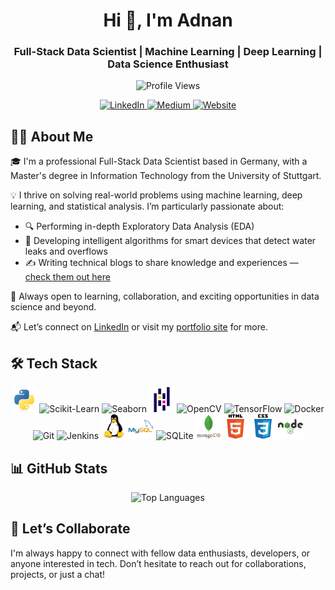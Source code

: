 <h1 align="center">Hi 👋, I'm Adnan</h1>
<h3 align="center">Full-Stack Data Scientist | Machine Learning | Deep Learning | Data Science Enthusiast</h3>

<p align="center">
  <img src="https://komarev.com/ghpvc/?username=adnankarol&label=Profile%20views&color=0e75b6&style=flat" alt="Profile Views" />
</p>

<p align="center">
  <a href="https://de.linkedin.com/in/adnan-karol-aa1666179" target="_blank">
    <img src="https://img.shields.io/badge/LinkedIn-0e76a8?style=for-the-badge&logo=linkedin&logoColor=white" alt="LinkedIn" />
  </a>
  <a href="https://adnankarol.medium.com/" target="_blank">
    <img src="https://img.shields.io/badge/Medium-12100E?style=for-the-badge&logo=medium&logoColor=white" alt="Medium" />
  </a>
  <a href="http://adnan-karol.mystrikingly.com/" target="_blank">
    <img src="https://img.shields.io/badge/Website-3b5998?style=for-the-badge&logo=google-chrome&logoColor=white" alt="Website" />
  </a>
</p>

## 👨‍💻 About Me

🎓 I'm a professional Full-Stack Data Scientist based in Germany, with a Master's degree in Information Technology from the University of Stuttgart.

💡 I thrive on solving real-world problems using machine learning, deep learning, and statistical analysis. I’m particularly passionate about:

- 🔍 Performing in-depth Exploratory Data Analysis (EDA)
- 🧠 Developing intelligent algorithms for smart devices that detect water leaks and overflows
- ✍️ Writing technical blogs to share knowledge and experiences — [check them out here](https://adnankarol.medium.com)

🌱 Always open to learning, collaboration, and exciting opportunities in data science and beyond.

📬 Let’s connect on [LinkedIn](https://www.linkedin.com/in/adnan-karol-aa1666179/) or visit my [portfolio site](https://karoladnan.lovable.app) for more.


## 🛠️ Tech Stack

<p align="center">
  <!-- Add or remove icons as needed -->
  <img src="https://raw.githubusercontent.com/devicons/devicon/master/icons/python/python-original.svg" alt="Python" width="40" />
  <img src="https://upload.wikimedia.org/wikipedia/commons/0/05/Scikit_learn_logo_small.svg" alt="Scikit-Learn" width="40" />
  <img src="https://seaborn.pydata.org/_images/logo-mark-lightbg.svg" alt="Seaborn" width="40" />
  <img src="https://raw.githubusercontent.com/devicons/devicon/master/icons/pandas/pandas-original.svg" alt="Pandas" width="40" />
  <img src="https://www.vectorlogo.zone/logos/opencv/opencv-icon.svg" alt="OpenCV" width="40" />
  <img src="https://www.vectorlogo.zone/logos/tensorflow/tensorflow-icon.svg" alt="TensorFlow" width="40" />
  <img src="https://www.vectorlogo.zone/logos/docker/docker-icon.svg" alt="Docker" width="40" />
  <img src="https://www.vectorlogo.zone/logos/git-scm/git-scm-icon.svg" alt="Git" width="40" />
  <img src="https://www.vectorlogo.zone/logos/jenkins/jenkins-icon.svg" alt="Jenkins" width="40" />
  <img src="https://raw.githubusercontent.com/devicons/devicon/master/icons/linux/linux-original.svg" alt="Linux" width="40" />
  <img src="https://raw.githubusercontent.com/devicons/devicon/master/icons/mysql/mysql-original-wordmark.svg" alt="MySQL" width="40" />
  <img src="https://www.vectorlogo.zone/logos/sqlite/sqlite-icon.svg" alt="SQLite" width="40" />
  <img src="https://raw.githubusercontent.com/devicons/devicon/master/icons/mongodb/mongodb-original-wordmark.svg" alt="MongoDB" width="40" />
  <img src="https://raw.githubusercontent.com/devicons/devicon/master/icons/html5/html5-original-wordmark.svg" alt="HTML5" width="40" />
  <img src="https://raw.githubusercontent.com/devicons/devicon/master/icons/css3/css3-original-wordmark.svg" alt="CSS3" width="40" />
  <img src="https://raw.githubusercontent.com/devicons/devicon/master/icons/nodejs/nodejs-original-wordmark.svg" alt="Node.js" width="40" />
</p>


## 📊 GitHub Stats

<p align="center">
  <img src="https://github-readme-stats.vercel.app/api/top-langs?username=adnankarol&show_icons=true&locale=en&layout=compact" alt="Top Languages" />
</p>


## 🤝 Let’s Collaborate

I'm always happy to connect with fellow data enthusiasts, developers, or anyone interested in tech. Don’t hesitate to reach out for collaborations, projects, or just a chat!

